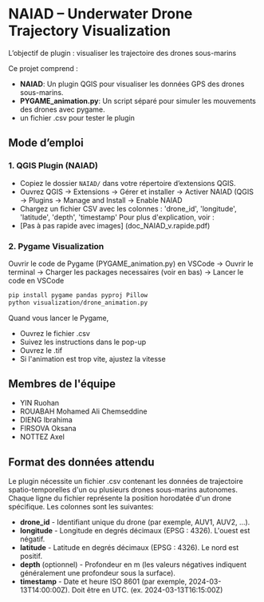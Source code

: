 # NAIAD – Underwater Drone Trajectory Visualization
L’objectif de plugin : visualiser les trajectoire des drones sous-marins

Ce projet comprend :
- **NAIAD**: Un plugin QGIS pour visualiser les données GPS des drones sous-marins.
- **PYGAME_animation.py**: Un script séparé pour simuler les mouvements des drones avec pygame.
- un fichier .csv pour tester le plugin 

## Mode d’emploi

### 1. QGIS Plugin (NAIAD)
- Copiez le dossier `NAIAD/` dans votre répertoire d’extensions QGIS.
- Ouvrez QGIS → Extensions → Gérer et installer → Activer NAIAD
        (QGIS → Plugins → Manage and Install → Enable NAIAD
- Chargez un fichier CSV avec les colonnes : 'drone_id', 'longitude', 'latitude', 'depth', 'timestamp'
Pour plus d'explication, voir :
- [Pas à pas rapide avec images] (doc_NAIAD_v.rapide.pdf)

### 2. Pygame Visualization
Ouvrir le code de Pygame (PYGAME_animation.py) en VSCode  → Ouvrir le terminal  → Charger les packages necessaires (voir en bas)  → Lancer le code en VSCode
```bash
pip install pygame pandas pyproj Pillow
python visualization/drone_animation.py
```
Quand vous lancer le Pygame,
- Ouvrez le fichier .csv
- Suivez les instructions dans le pop-up
- Ouvrez le .tif
- Si l'animation est trop vite, ajustez la vitesse


## Membres de l'équipe
- YIN Ruohan
- ROUABAH Mohamed Ali Chemseddine
- DIENG Ibrahima
- FIRSOVA Oksana
- NOTTEZ Axel


## Format des données attendu
Le plugin nécessite un fichier .csv contenant les données de trajectoire spatio-temporelles d'un ou plusieurs drones sous-marins autonomes.
Chaque ligne du fichier représente la position horodatée d'un drone spécifique.
Les colonnes sont les suivantes:
- **drone_id** - Identifiant unique du drone (par exemple, AUV1, AUV2, ...).
- **longitude** - Longitude en degrés décimaux (EPSG : 4326). L'ouest est négatif.
- **latitude** - Latitude en degrés décimaux (EPSG : 4326). Le nord est positif.
- **depth** (optionnel) - Profondeur en m (les valeurs négatives indiquent généralement une profondeur sous la surface).
- **timestamp** - Date et heure ISO 8601 (par exemple, 2024-03-13T14:00:00Z). Doit être en UTC. (ex. 2024-03-13T16:15:00Z)
  

